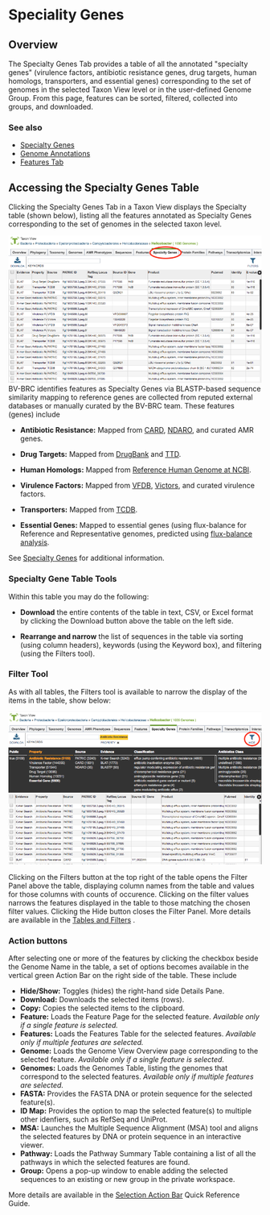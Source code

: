 # Speciality Genes

## Overview
The Specialty Genes Tab provides a table of all the annotated "specialty genes" (virulence factors, antibiotic resistance genes, drug targets, human homologs, transporters, and essential genes) corresponding to the set of genomes in the selected Taxon View level or in the user-defined Genome Group.  From this page, features can be sorted, filtered, collected into groups, and downloaded. 

### See also
  * [Specialty Genes](../data/data_types/specialty_genes.html)
  * [Genome Annotations](../organisms_taxon/genome_annotations.html)
  * [Features Tab](../organisms_taxon/features.html)

## Accessing the Specialty Genes Table
Clicking the Specialty Genes Tab in a Taxon View displays the Specialty  table (shown below), listing all the features annotated as Specialty Genes corresponding to the set of genomes in the selected taxon level.

![Specialty Genes Table](../images/specialty_genes_tab.png)
BV-BRC identifies features as Specialty Genes via BLASTP-based sequence similarity mapping to reference genes are collected from reputed external databases or manually curated by the BV-BRC team. These features (genes) include

* **Antibiotic Resistance:** Mapped from [CARD](https://card.mcmaster.ca/), [NDARO](https://www.ncbi.nlm.nih.gov/pathogens/antimicrobial-resistance/), and curated AMR genes.

* **Drug Targets:** Mapped from [DrugBank](https://www.drugbank.ca/) and [TTD](https://db.idrblab.org/ttd/).

* **Human Homologs:** Mapped from [Reference Human Genome at NCBI](https://www.ncbi.nlm.nih.gov/assembly/GCF_000001405.26).

* **Virulence Factors:** Mapped from [VFDB](http://www.mgc.ac.cn/VFs/), [Victors](http://www.phidias.us/victors/), and curated virulence factors.

* **Transporters:** Mapped from [TCDB](http://www.tcdb.org/).

* **Essential Genes:** Mapped to essential genes (using flux-balance for Reference and Representative genomes, predicted using [flux-balance analysis](http://www.nature.com/nbt/journal/v28/n3/abs/nbt.1614.html).

See [Specialty Genes](../data/data_types/specialty_genes.html) for additional information.


### Specialty Gene Table Tools
Within this table you may do the following:

* **Download** the entire contents of the table in text, CSV, or Excel format by clicking the Download button above the table on the left side.

* **Rearrange and narrow** the list of sequences in the table via sorting (using column headers), keywords (using the Keyword box), and filtering (using the Filters tool).

### Filter Tool

As with all tables, the Filters tool is available to narrow the display of the items in the table, show below:
  
![Specialty Genes Filter Panel](../images/specialty_genes_filter_panel.png)

Clicking on the Filters button at the top right of the table opens the Filter Panel above the table, displaying column names from the table and values for those columns with counts of occurence.  Clicking on the filter values narrows the features displayed in the table to those matching the chosen filter values.  Clicking the Hide button closes the Filter Panel. More details are available in the [Tables and Filters](../tables.html) .

### Action buttons

After selecting one or more of the features by clicking the checkbox beside the Genome Name in the table, a set of options becomes available in the vertical green Action Bar on the right side of the table.  These include

* **Hide/Show:** Toggles (hides) the right-hand side Details Pane.
* **Download:**  Downloads the selected items (rows).
* **Copy:** Copies the selected items to the clipboard.
* **Feature:** Loads the Feature Page for the selected feature. *Available only if a single feature is selected.*
* **Features:** Loads the Features Table for the selected features. *Available only if multiple features are selected.*
* **Genome:** Loads the Genome View Overview page corresponding to the selected feature.  *Available only if a single feature is selected.*
* **Genomes:** Loads the Genomes Table, listing the genomes that correspond to the selected features. *Available only if multiple features are selected.*
* **FASTA:** Provides the FASTA DNA or protein sequence for the selected feature(s).
* **ID Map:** Provides the option to map the selected feature(s) to multiple other idenfiers, such as RefSeq and UniProt.
* **MSA:** Launches the Multiple Sequence Alignment (MSA) tool and aligns the selected features by DNA or protein sequence in an interactive viewer.
* **Pathway:** Loads the Pathway Summary Table containing a list of all the pathways in which the selected features are found.
* **Group:** Opens a pop-up window to enable adding the selected sequences to an existing or new group in the private workspace.

More details are available in the [Selection Action Bar](../action_bar.html) Quick Reference Guide.

